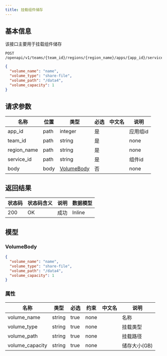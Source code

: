 ```yaml
---
title: 挂载组件储存
---
```


## 基本信息

该接口主要用于挂载组件储存

```shell title="请求路径"
POST /openapi/v1/teams/{team_id}/regions/{region_name}/apps/{app_id}/services/{service_id}/volumes
```

```json title="Body 请求体示例"
{
  "volume_name": "name",
  "volume_type": "share-file",
  "volume_path": "/data4",
  "volume_capacity": 1
}
```

## 请求参数

| 名称        | 位置 | 类型                    | 必选 | 中文名 | 说明     |
| ----------- | ---- |-----------------------| ---- | ------ | -------- |
| app_id      | path | integer               | 是   |        | 应用组id |
| team_id     | path | string                | 是   |        | none     |
| region_name | path | string                | 是   |        | none     |
| service_id | path | string                | 是   |        | 组件id  |
| body        | body | [VolumeBody](#volume) | 否   |        | none     |

## 返回结果

| 状态码 | 状态码含义                                              | 说明 | 数据模型 |
| ------ | ------------------------------------------------------- | ---- | -------- |
| 200    | OK | 成功 | Inline   |

## 模型

### VolumeBody<a id="volume"></a>

```json
{
  "volume_name": "name",
  "volume_type": "share-file",
  "volume_path": "/data4",
  "volume_capacity": 1
}
```

### 属性

| 名称            | 类型     | 必选 | 约束 | 中文名 | 说明       |
| --------------- |--------| ---- | ---- | ------ |----------|
| volume_name | string | true | none |        | 名称       |
| volume_type | string | true | none |        | 挂载类型     |
| volume_path | string | true | none |        | 挂载路径     |
| volume_capacity | string | true | none |        | 储存大小(GB) |

